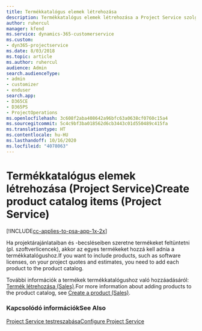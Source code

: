 ```yaml
---
title: Termékkatalógus elemek létrehozása
description: Termékkatalógus elemek létrehozása a Project Service szolgáltatásban
author: ruhercul
manager: kfend
ms.service: dynamics-365-customerservice
ms.custom:
- dyn365-projectservice
ms.date: 8/03/2018
ms.topic: article
ms.author: ruhercul
audience: Admin
search.audienceType:
- admin
- customizer
- enduser
search.app:
- D365CE
- D365PS
- ProjectOperations
ms.openlocfilehash: 3c608f2aba408642a96bfc63a0638cf0760c15a4
ms.sourcegitcommit: 5c4c9bf3ba018562d6cb3443c01d550489c415fa
ms.translationtype: HT
ms.contentlocale: hu-HU
ms.lasthandoff: 10/16/2020
ms.locfileid: "4078063"
---
```

# <a name="create-product-catalog-items-project-service"></a><span data-ttu-id="6884f-103">Termékkatalógus elemek létrehozása (Project Service)</span><span class="sxs-lookup"><span data-stu-id="6884f-103">Create product catalog items (Project Service)</span></span>

[!INCLUDE[cc-applies-to-psa-app-1x-2x](../includes/cc-applies-to-psa-app-1x-2x.md)]

<span data-ttu-id="6884f-104">Ha projektárajánlataiban és -becsléseiben szeretne termékeket feltüntetni (pl. szoftverlicencek), akkor az egyes termékeket hozzá kell adnia a termékkatalógushoz.</span><span class="sxs-lookup"><span data-stu-id="6884f-104">If you want to include products, such as software licenses, on your project quotes and estimates, you need to add each product to the product catalog.</span></span>  
  
 <span data-ttu-id="6884f-105">További információk a termékek termékkatalógushoz való hozzáadásáról: [Termék létrehozása (Sales)](https://docs.microsoft.com/dynamics365/sales-enterprise/create-product-sales).</span><span class="sxs-lookup"><span data-stu-id="6884f-105">For more information about adding products to the product catalog, see [Create a product (Sales)](https://docs.microsoft.com/dynamics365/sales-enterprise/create-product-sales).</span></span>  
  
### <a name="see-also"></a><span data-ttu-id="6884f-106">Kapcsolódó információk</span><span class="sxs-lookup"><span data-stu-id="6884f-106">See Also</span></span>  
 [<span data-ttu-id="6884f-107">Project Service testreszabása</span><span class="sxs-lookup"><span data-stu-id="6884f-107">Configure Project Service</span></span>](../psa/configure.md)
